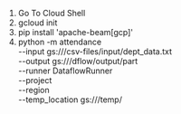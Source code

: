 1)  Go To Cloud Shell
2)  gcloud init
3)  pip install 'apache-beam[gcp]'
4)  python -m attendance \
	--input gs://<your-input-bucket>/csv-files/input/dept_data.txt \
	--output gs://<your-output-bucket>/dflow/output/part \
	--runner DataflowRunner \
	--project <your-project-id> \
	--region <your-region-name> \
	--temp_location gs://<your-output-bucket>/temp/ 
